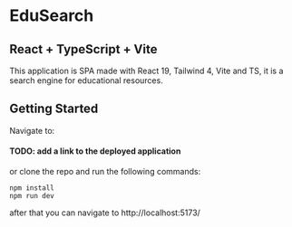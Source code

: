 # EduSearch

## React + TypeScript + Vite

This application is SPA made with React 19, Tailwind 4, Vite and TS, it is a search engine for educational resources.

## Getting Started

Navigate to:

#### TODO: add a link to the deployed application

or clone the repo and run the following commands:

```
npm install
npm run dev
```

after that you can navigate to http://localhost:5173/
